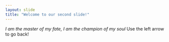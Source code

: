 ```yaml
---
layout: slide
title: "Welcome to our second slide!"
---
```

*I am the master of my fate, I am the champion of my soul*
Use the left arrow to go back!
